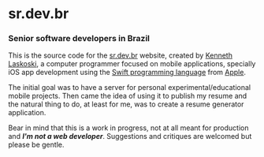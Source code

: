 # sr.dev.br
### Senior software developers in Brazil 

This is the source code for the [sr.dev.br](https://sr.dev.br) website, created by [Kenneth Laskoski](https://github.sr.dev.br), a computer programmer focused on mobile applications, specially iOS app development using the [Swift programming language](https://docs.swift.org/swift-book/index.html) from [Apple](https://developer.apple.com/swift/).

The initial goal was to have a server for personal experimental/educational mobile projects. Then came the idea of using it to publish my resume and the natural thing to do, at least for me, was to create a resume generator application.

Bear in mind that this is a work in progress, not at all meant for production and ***I'm not a web developer***. Suggestions and critiques are welcomed but please be gentle. 
